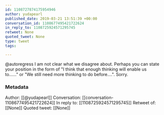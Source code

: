 ```yaml
---
id: 1108727874175954946
author: yudapearl
published_date: 2019-03-21 13:51:39 +00:00
conversation_id: 1108677495421722624
in_reply_to: 1108725924571295745
retweet: None
quoted_tweet: None
type: tweet
tags:

---
```


@autoregress I am not clear what we disagree about. Perhaps  you can state your position in the form of "I think that enough thinking will enable us to......" or "We still need more thinking to do before....".  Sorry.

### Metadata

Author: [[@yudapearl]]
Conversation: [[conversation-1108677495421722624]]
In reply to: [[1108725924571295745]]
Retweet of: [[None]]
Quoted tweet: [[None]]
